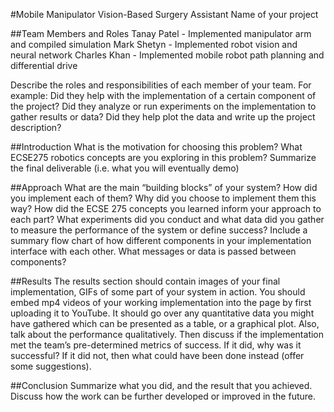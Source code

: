 #Mobile Manipulator Vision-Based Surgery Assistant
Name of your project

##Team Members and Roles
Tanay Patel - Implemented manipulator arm and compiled simulation
Mark Shetyn - Implemented robot vision and neural network
Charles Khan - Implemented mobile robot path planning and differential drive

Describe the roles and responsibilities of each member of your team. For example: Did they help with the
implementation of a certain component of the project? Did they analyze or run experiments on the
implementation to gather results or data? Did they help plot the data and write up the project description?


##Introduction
What is the motivation for choosing this problem? What ECSE275 robotics concepts are you exploring in
this problem? Summarize the final deliverable (i.e. what you will eventually demo)


##Approach
What are the main “building blocks” of your system? How did you implement each of them? Why did you
choose to implement them this way? How did the ECSE 275 concepts you learned inform your approach to
each part? What experiments did you conduct and what data did you gather to measure the performance
of the system or define success? Include a summary flow chart of how different components in your
implementation interface with each other. What messages or data is passed between components?


##Results
The results section should contain images of your final implementation, GIFs of some part of your system
in action. You should embed mp4 videos of your working implementation into the page by first
uploading it to YouTube. It should go over any quantitative data you might have gathered which can be
presented as a table, or a graphical plot. Also, talk about the performance qualitatively. Then discuss if
the implementation met the team’s pre-determined metrics of success. If it did, why was it successful? If it
did not, then what could have been done instead (offer some suggestions).


##Conclusion
Summarize what you did, and the result that you achieved. Discuss how the work can be further developed
or improved in the future.

